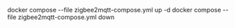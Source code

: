 docker compose --file zigbee2mqtt-compose.yml up -d
docker compose --file zigbee2mqtt-compose.yml down
